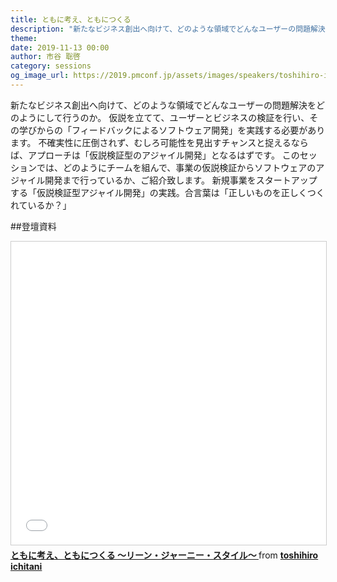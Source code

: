```yaml
---
title: ともに考え、ともにつくる
description: "新たなビジネス創出へ向けて、どのような領域でどんなユーザーの問題解決をどのようにして行うのか。 仮説を立てて、ユーザーとビジネスの検証を行い、その学びからの「フィードバックによるソフトウェア開発」を実践する必要があります。 不確実性に圧倒されず、むしろ可能性を見出すチャンスと捉えるならば、アプローチは「仮説検証型のアジャイル開発」となるはずです。 このセッションでは、どのようにチームを組んで、事業の仮説検証からソフトウェアのアジャイル開発まで行っているか、ご紹介致します。 新規事業をスタートアップする「仮説検証型アジャイル開発」の実践。合言葉は「正しいものを正しくつくれているか？」"
theme: 
date: 2019-11-13 00:00
author: 市谷 聡啓
category: sessions
og_image_url: https://2019.pmconf.jp/assets/images/speakers/toshihiro-ichitani.jpg
---
```


新たなビジネス創出へ向けて、どのような領域でどんなユーザーの問題解決をどのようにして行うのか。 仮説を立てて、ユーザーとビジネスの検証を行い、その学びからの「フィードバックによるソフトウェア開発」を実践する必要があります。 不確実性に圧倒されず、むしろ可能性を見出すチャンスと捉えるならば、アプローチは「仮説検証型のアジャイル開発」となるはずです。 このセッションでは、どのようにチームを組んで、事業の仮説検証からソフトウェアのアジャイル開発まで行っているか、ご紹介致します。 新規事業をスタートアップする「仮説検証型アジャイル開発」の実践。合言葉は「正しいものを正しくつくれているか？」

##登壇資料
<iframe src="//www.slideshare.net/slideshow/embed_code/key/1CWRmZGTOVeZEX" width="595" height="485" frameborder="0" marginwidth="0" marginheight="0" scrolling="no" style="border:1px solid #CCC; border-width:1px; margin-bottom:5px; max-width: 100%;" allowfullscreen> </iframe> <div style="margin-bottom:5px"> <strong> <a href="//www.slideshare.net/papanda/ss-188798246" title="ともに考え、ともにつくる 〜リーン・ジャーニー・スタイル〜 " target="_blank">ともに考え、ともにつくる 〜リーン・ジャーニー・スタイル〜 </a> </strong> from <strong><a href="https://www.slideshare.net/papanda" target="_blank">toshihiro ichitani</a></strong> </div>